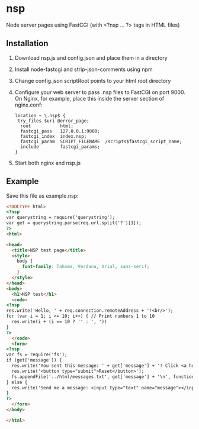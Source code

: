 # nsp
Node server pages using FastCGI (with &lt;?nsp ... ?&gt; tags in HTML files)

## Installation

1. Download nsp.js and config.json and place them in a directory
2. Install node-fastcgi and strip-json-comments using npm
3. Change config.json scriptRoot points to your html root directory
4. Configure your web server to pass .nsp files to FastCGI on port 9000. On Nginx, for example, place this inside the server section of nginx.conf:

   ```
   location ~ \.nsp$ {
    try_files $uri @error_page;
     root           html;
     fastcgi_pass   127.0.0.1:9000;
     fastcgi_index  index.nsp;
     fastcgi_param  SCRIPT_FILENAME  /scripts$fastcgi_script_name;
     include        fastcgi_params;
   }
   ```

5. Start both nginx and nsp.js

## Example

Save this file as example.nsp: 
```html
<!DOCTYPE html>
<?nsp
var querystring = require('querystring');
var get = querystring.parse(req.url.split('?')[1]);
?>
<html>

<head>
  <title>NSP test page</title>
  <style>
    body {
      font-family: Tahoma, Verdana, Arial, sans-serif;
    }
  </style>
</head>
<body>
  <h1>NSP test</h1>
  <code>
<?nsp
res.write('Hello, ' + req.connection.remoteAddress + '!<br/>');
for (var i = 1; i <= 10; i++) { // Print numbers 1 to 10
  res.write(i + (i == 10 ? '' : ', '))
}
?>
  </code>
  <form>
<?nsp
var fs = require('fs');
if (get['message']) {
  res.write('You sent this message: ' + get['message'] + '! Click <a href="messages.txt">here</a> to see all messages!<br/>');
  res.write('<button type="submit">Reset</button>');
  fs.appendFile('../html/messages.txt', get['message'] + '\n', function() {});
} else {
  res.write('Send me a message: <input type="text" name="message"></input> <button type="submit">Send!</button>');
}
?>
  </form>
</body>

</html>
```
